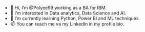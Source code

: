 - 👋 Hi, I’m @Polyee99 working as a BA for IBM. 
- 👀 I’m interested in Data analytics, Data Science and AI. 
- 🌱 I’m currently learning Python, Power BI and ML techniques.
- 📫 You can reach me va my LinkedIn in my profile bio.


